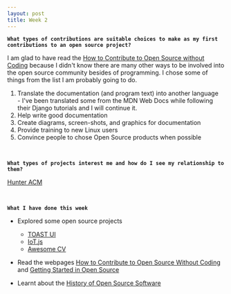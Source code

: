 ```yaml
---
layout: post
title: Week 2
---
```


**`What types of contributions are suitable choices to make as my first contributions to an open source project?`**  

I am glad to have read the [How to Contribute to Open Source without Coding](https://icontribute.wordpress.com/how-to-contribute-to-open-source-without-coding/) because I didn't know there are many other ways to be involved into the open source community besides of programming. I chose some of things from the list I am probably going to do.

  1. Translate the documentation (and program text) into another language  
    - I've been translated some from the MDN Web Docs while following their Django tutorials and I will continue it.
  2. Help write good documentation  
  3. Create diagrams, screen-shots, and graphics for documentation
  4. Provide training to new Linux users
  5. Convince people to chose Open Source products when possible
  
&nbsp;
&nbsp;
&nbsp;

**`What types of projects interest me and how do I see my relationship to them?`**

[Hunter ACM](https://www.hunteracm.org/)


&nbsp;
&nbsp;
&nbsp;

**`What I have done this week`**
  - Explored some open source projects
    - [TOAST UI](https://ui.toast.com/)
    - [IoT.js](https://iotjs.net/)
    - [Awesome CV](https://github.com/posquit0/Awesome-CV)
    
  - Read the webpages [How to Contribute to Open Source Without Coding](https://icontribute.wordpress.com/how-to-contribute-to-open-source-without-coding/) and [Getting Started in Open Source](https://blog.newrelic.com/engineering/open-source_gettingstarted/)
  - Learnt about the [History of Open Source Software](http://www.compsci.hunter.cuny.edu/~sweiss/course_materials/csci395.86/slides/history.html#1)
